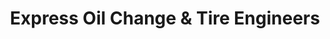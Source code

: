 ---
title: "Express Oil Change & Tire Engineers"
url: /helena/express-oil-change-and-tire-engineers/
shop: tyres
---